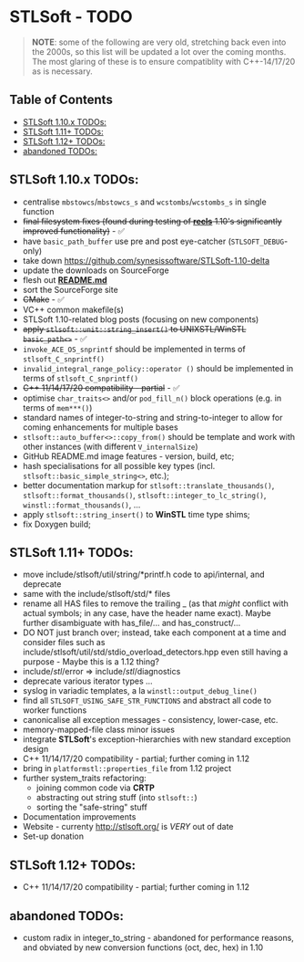 # STLSoft - TODO <!-- omit in toc -->

> **NOTE**: some of the following are very old, stretching back even into the 2000s, so this list will be updated a lot over the coming months. The most glaring of these is to ensure compatiblity with C++-14/17/20 as is necessary.

## Table of Contents <!-- omit in toc -->

- [STLSoft 1.10.x TODOs:](#stlsoft-110x-todos)
- [STLSoft 1.11+ TODOs:](#stlsoft-111-todos)
- [STLSoft 1.12+ TODOs:](#stlsoft-112-todos)
- [abandoned TODOs:](#abandoned-todos)


## STLSoft 1.10.x TODOs:

 * centralise `mbstowcs`/`mbstowcs_s` and `wcstombs`/`wcstombs_s` in single function
 * ~~final filesystem fixes (found during testing of [**recls**](https://github.com/synesissoftware/recls) 1.10's significantly improved functionality)~~ - ✅
 * have `basic_path_buffer` use pre and post eye-catcher (`STLSOFT_DEBUG`-only)
 * take down https://github.com/synesissoftware/STLSoft-1.10-delta
 * update the downloads on SourceForge
 * flesh out [**README.md**](./README.md)
 * sort the SourceForge site
 * ~~CMake~~ - ✅
 * VC++ common makefile(s)
 * STLSoft 1.10-related blog posts (focusing on new components)
 * ~~apply `stlsoft::unit::string_insert()` to UNIXSTL/WinSTL `basic_path<>`~~ - ✅
 * `invoke_ACE_OS_snprintf` should be implemented in terms of `stlsoft_C_snprintf()`
 * `invalid_integral_range_policy::operator ()` should be implemented in terms of `stlsoft_C_snprintf()`
 * ~~C++ 11/14/17/20 compatibility - partial~~ - ✅
 * optimise `char_traits<>` and/or `pod_fill_n()` block operations (e.g. in terms of `mem***()`)
 * standard names of integer-to-string and string-to-integer to allow for coming enhancements for multiple bases
 * `stlsoft::auto_buffer<>::copy_from()` should be template and work with other instances (with different `V_internalSize`)
 * GitHub README.md image features - version, build, etc;
 * hash specialisations for all possible key types (incl. `stlsoft::basic_simple_string<>`, etc.);
 * better documentation markup for `stlsoft::translate_thousands()`, `stlsoft::format_thousands()`, `stlsoft::integer_to_lc_string()`, `winstl::format_thousands()`, ...
 * apply `stlsoft::string_insert()` to **WinSTL** time type shims;
 * fix Doxygen build;


## STLSoft 1.11+ TODOs:

 * move include/stlsoft/util/string/*printf.h code to api/internal, and deprecate
 * same with the include/stlsoft/std/* files
 * rename all HAS files to remove the trailing _ (as that _might_ conflict with actual symbols; in any case, have the header name exact). Maybe further disambiguate with has_file/... and has_construct/...
 * DO NOT just branch over; instead, take each component at a time and consider files such as include/stlsoft/util/std/stdio_overload_detectors.hpp even still having a purpose - Maybe this is a 1.12 thing?
 * include/*stl*/error => include/*stl*/diagnostics
 * deprecate various iterator types ...
 * syslog in variadic templates, a la `winstl::output_debug_line()`
 * find all `STLSOFT_USING_SAFE_STR_FUNCTIONS` and abstract all code to worker functions
 * canonicalise all exception messages - consistency, lower-case, etc.
 * memory-mapped-file class minor issues
 * integrate **STLSoft**'s exception-hierarchies with new standard exception design
 * C++ 11/14/17/20 compatibility - partial; further coming in 1.12
 * bring in `platformstl::properties_file` from 1.12 project
 * further system_traits refactoring:
   - joining common code via **CRTP**
   - abstracting out string stuff (into `stlsoft::`)
   - sorting the "safe-string" stuff
 * Documentation improvements
 * Website - currenty http://stlsoft.org/ is *VERY* out of date
 * Set-up donation


## STLSoft 1.12+ TODOs:

* C++ 11/14/17/20 compatibility - partial; further coming in 1.12


## abandoned TODOs:

 * custom radix in integer_to_string - abandoned for performance reasons, and obviated by new conversion functions (oct, dec, hex) in 1.10


<!-- ########################### end of file ########################### -->

